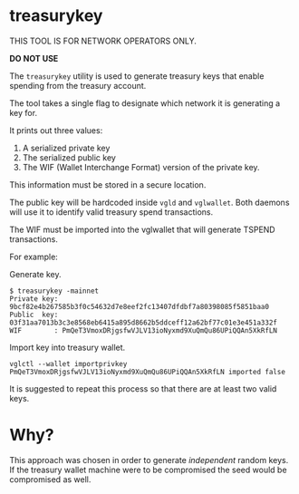 treasurykey
===========

THIS TOOL IS FOR NETWORK OPERATORS ONLY.

**DO NOT USE**

The `treasurykey` utility is used to generate treasury keys that enable
spending from the treasury account.

The tool takes a single flag to designate which network it is generating a key
for.

It prints out three values:
1. A serialized private key
2. The serialized public key
3. The WIF (Wallet Interchange Format) version of the private key.

This information must be stored in a secure location.

The public key will be hardcoded inside `vgld` and `vglwallet`. Both daemons
will use it to identify valid treasury spend transactions.

The WIF must be imported into the vglwallet that will generate TSPEND
transactions.

For example:

Generate key.
```
$ treasurykey -mainnet  
Private key: 9bcf82e4b267585b3f0c54632d7e8eef2fc13407dfdbf7a80398085f5851baa0
Public  key: 03f31aa7013b3c3e8568eb6415a895d8662b5ddceff12a62bf77c01e3e451a332f
WIF        : PmQeT3VmoxDRjgsfwVJLV13ioNyxmd9XuQmQu86UPiQQAn5XkRfLN
```

Import key into treasury wallet.
```
vglctl --wallet importprivkey PmQeT3VmoxDRjgsfwVJLV13ioNyxmd9XuQmQu86UPiQQAn5XkRfLN imported false
```

It is suggested to repeat this process so that there are at least two valid
keys.

Why?
====

This approach was chosen in order to generate *independent* random keys. If the
treasury wallet machine were to be compromised the seed would be compromised as
well.




